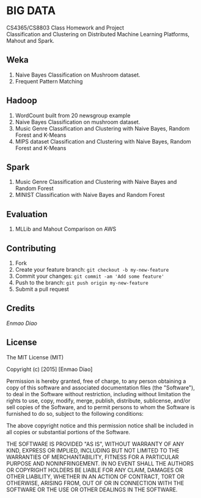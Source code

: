 # BIG DATA

CS4365/CS8803 Class Homework and Project  
Classification and Clustering on Distributed Machine Learning Platforms, Mahout and Spark.

## Weka
1. Naive Bayes Classification on Mushroom dataset.  
2. Frequent Pattern Matching  
## Hadoop
1. WordCount built from 20 newsgroup example  
2. Naive Bayes Classification on mushroom dataset.  
3. Music Genre Classification and Clustering with Naive Bayes, Random Forest and K-Means
4. MIPS dataset Classification and Clustering with Naive Bayes, Random Forest and K-Means
## Spark
1. Music Genre Classification and Clustering with Naive Bayes and Random Forest
2. MINIST Classification with Naive Bayes and Random Forest

## Evaluation
1. MLLib and Mahout Comparison on AWS

## Contributing

1. Fork
2. Create your feature branch: `git checkout -b my-new-feature`
3. Commit your changes: `git commit -am 'Add some feature'`
4. Push to the branch: `git push origin my-new-feature`
5. Submit a pull request


## Credits

*Enmao Diao*

## License

The MIT License (MIT)

Copyright (c) [2015] [Enmao Diao]

Permission is hereby granted, free of charge, to any person obtaining a copy
of this software and associated documentation files (the "Software"), to deal
in the Software without restriction, including without limitation the rights
to use, copy, modify, merge, publish, distribute, sublicense, and/or sell
copies of the Software, and to permit persons to whom the Software is
furnished to do so, subject to the following conditions:

The above copyright notice and this permission notice shall be included in
all copies or substantial portions of the Software.

THE SOFTWARE IS PROVIDED "AS IS", WITHOUT WARRANTY OF ANY KIND, EXPRESS OR
IMPLIED, INCLUDING BUT NOT LIMITED TO THE WARRANTIES OF MERCHANTABILITY,
FITNESS FOR A PARTICULAR PURPOSE AND NONINFRINGEMENT. IN NO EVENT SHALL THE
AUTHORS OR COPYRIGHT HOLDERS BE LIABLE FOR ANY CLAIM, DAMAGES OR OTHER
LIABILITY, WHETHER IN AN ACTION OF CONTRACT, TORT OR OTHERWISE, ARISING FROM,
OUT OF OR IN CONNECTION WITH THE SOFTWARE OR THE USE OR OTHER DEALINGS IN
THE SOFTWARE.
